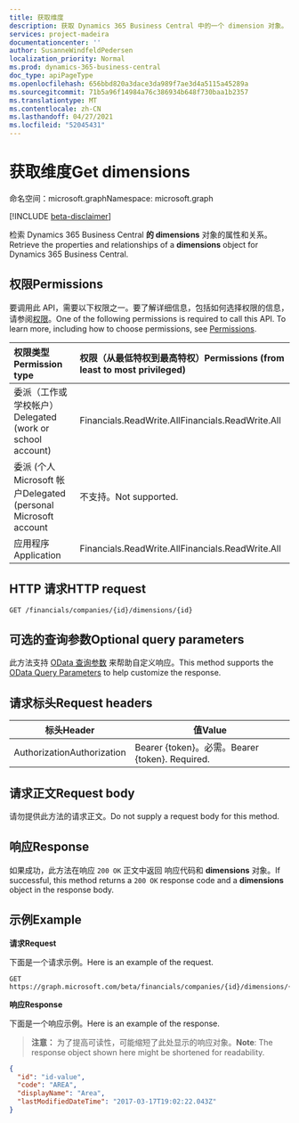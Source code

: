 ```yaml
---
title: 获取维度
description: 获取 Dynamics 365 Business Central 中的一个 dimension 对象。
services: project-madeira
documentationcenter: ''
author: SusanneWindfeldPedersen
localization_priority: Normal
ms.prod: dynamics-365-business-central
doc_type: apiPageType
ms.openlocfilehash: 656bbd820a3dace3da989f7ae3d4a5115a45289a
ms.sourcegitcommit: 71b5a96f14984a76c386934b648f730baa1b2357
ms.translationtype: MT
ms.contentlocale: zh-CN
ms.lasthandoff: 04/27/2021
ms.locfileid: "52045431"
---
```

# <a name="get-dimensions"></a><span data-ttu-id="89c2f-103">获取维度</span><span class="sxs-lookup"><span data-stu-id="89c2f-103">Get dimensions</span></span>

<span data-ttu-id="89c2f-104">命名空间：microsoft.graph</span><span class="sxs-lookup"><span data-stu-id="89c2f-104">Namespace: microsoft.graph</span></span>

[!INCLUDE [beta-disclaimer](../../includes/beta-disclaimer.md)]

<span data-ttu-id="89c2f-105">检索 Dynamics 365 Business Central **的 dimensions** 对象的属性和关系。</span><span class="sxs-lookup"><span data-stu-id="89c2f-105">Retrieve the properties and relationships of a **dimensions** object for Dynamics 365 Business Central.</span></span>

## <a name="permissions"></a><span data-ttu-id="89c2f-106">权限</span><span class="sxs-lookup"><span data-stu-id="89c2f-106">Permissions</span></span>
<span data-ttu-id="89c2f-p101">要调用此 API，需要以下权限之一。要了解详细信息，包括如何选择权限的信息，请参阅[权限](/graph/permissions-reference)。</span><span class="sxs-lookup"><span data-stu-id="89c2f-p101">One of the following permissions is required to call this API. To learn more, including how to choose permissions, see [Permissions](/graph/permissions-reference).</span></span>

|<span data-ttu-id="89c2f-109">权限类型</span><span class="sxs-lookup"><span data-stu-id="89c2f-109">Permission type</span></span> |<span data-ttu-id="89c2f-110">权限（从最低特权到最高特权）</span><span class="sxs-lookup"><span data-stu-id="89c2f-110">Permissions (from least to most privileged)</span></span>|
|:---------------|:------------------------------------------|
|<span data-ttu-id="89c2f-111">委派（工作或学校帐户）</span><span class="sxs-lookup"><span data-stu-id="89c2f-111">Delegated (work or school account)</span></span>|<span data-ttu-id="89c2f-112">Financials.ReadWrite.All</span><span class="sxs-lookup"><span data-stu-id="89c2f-112">Financials.ReadWrite.All</span></span> |
|<span data-ttu-id="89c2f-113">委派 (个人 Microsoft 帐户</span><span class="sxs-lookup"><span data-stu-id="89c2f-113">Delegated (personal Microsoft account</span></span>|<span data-ttu-id="89c2f-114">不支持。</span><span class="sxs-lookup"><span data-stu-id="89c2f-114">Not supported.</span></span>|
|<span data-ttu-id="89c2f-115">应用程序</span><span class="sxs-lookup"><span data-stu-id="89c2f-115">Application</span></span>|<span data-ttu-id="89c2f-116">Financials.ReadWrite.All</span><span class="sxs-lookup"><span data-stu-id="89c2f-116">Financials.ReadWrite.All</span></span>|

## <a name="http-request"></a><span data-ttu-id="89c2f-117">HTTP 请求</span><span class="sxs-lookup"><span data-stu-id="89c2f-117">HTTP request</span></span>

```
GET /financials/companies/{id}/dimensions/{id}
```

## <a name="optional-query-parameters"></a><span data-ttu-id="89c2f-118">可选的查询参数</span><span class="sxs-lookup"><span data-stu-id="89c2f-118">Optional query parameters</span></span>
<span data-ttu-id="89c2f-119">此方法支持 [OData 查询参数](/graph/query-parameters) 来帮助自定义响应。</span><span class="sxs-lookup"><span data-stu-id="89c2f-119">This method supports the [OData Query Parameters](/graph/query-parameters) to help customize the response.</span></span>

## <a name="request-headers"></a><span data-ttu-id="89c2f-120">请求标头</span><span class="sxs-lookup"><span data-stu-id="89c2f-120">Request headers</span></span>
|<span data-ttu-id="89c2f-121">标头</span><span class="sxs-lookup"><span data-stu-id="89c2f-121">Header</span></span>|<span data-ttu-id="89c2f-122">值</span><span class="sxs-lookup"><span data-stu-id="89c2f-122">Value</span></span>|
|------|-----|
|<span data-ttu-id="89c2f-123">Authorization</span><span class="sxs-lookup"><span data-stu-id="89c2f-123">Authorization</span></span>  |<span data-ttu-id="89c2f-p102">Bearer {token}。必需。</span><span class="sxs-lookup"><span data-stu-id="89c2f-p102">Bearer {token}. Required.</span></span> |

## <a name="request-body"></a><span data-ttu-id="89c2f-126">请求正文</span><span class="sxs-lookup"><span data-stu-id="89c2f-126">Request body</span></span>
<span data-ttu-id="89c2f-127">请勿提供此方法的请求正文。</span><span class="sxs-lookup"><span data-stu-id="89c2f-127">Do not supply a request body for this method.</span></span>

## <a name="response"></a><span data-ttu-id="89c2f-128">响应</span><span class="sxs-lookup"><span data-stu-id="89c2f-128">Response</span></span>
<span data-ttu-id="89c2f-129">如果成功，此方法在响应 `200 OK` 正文中返回 响应代码和 **dimensions** 对象。</span><span class="sxs-lookup"><span data-stu-id="89c2f-129">If successful, this method returns a `200 OK` response code and a **dimensions** object in the response body.</span></span>

## <a name="example"></a><span data-ttu-id="89c2f-130">示例</span><span class="sxs-lookup"><span data-stu-id="89c2f-130">Example</span></span>

<span data-ttu-id="89c2f-131">**请求**</span><span class="sxs-lookup"><span data-stu-id="89c2f-131">**Request**</span></span>

<span data-ttu-id="89c2f-132">下面是一个请求示例。</span><span class="sxs-lookup"><span data-stu-id="89c2f-132">Here is an example of the request.</span></span>
```http
GET https://graph.microsoft.com/beta/financials/companies/{id}/dimensions/{id}
```

<span data-ttu-id="89c2f-133">**响应**</span><span class="sxs-lookup"><span data-stu-id="89c2f-133">**Response**</span></span>

<span data-ttu-id="89c2f-134">下面是一个响应示例。</span><span class="sxs-lookup"><span data-stu-id="89c2f-134">Here is an example of the response.</span></span> 

> <span data-ttu-id="89c2f-135">**注意：** 为了提高可读性，可能缩短了此处显示的响应对象。</span><span class="sxs-lookup"><span data-stu-id="89c2f-135">**Note**: The response object shown here might be shortened for readability.</span></span>

```json
{
  "id": "id-value",
  "code": "AREA",
  "displayName": "Area",
  "lastModifiedDateTime": "2017-03-17T19:02:22.043Z"
}
```



